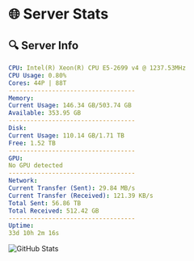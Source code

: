 # 🌐 Server Stats
## 🔍 Server Info
```yaml
CPU: Intel(R) Xeon(R) CPU E5-2699 v4 @ 1237.53MHz
CPU Usage: 0.80%
Cores: 44P | 88T
-----------------------------------
Memory:
Current Usage: 146.34 GB/503.74 GB
Available: 353.95 GB
-----------------------------------
Disk:
Current Usage: 110.14 GB/1.71 TB
Free: 1.52 TB
-----------------------------------
GPU:
No GPU detected
-----------------------------------
Network:
Current Transfer (Sent): 29.84 MB/s
Current Transfer (Received): 121.39 KB/s
Total Sent: 56.86 TB
Total Received: 512.42 GB
-----------------------------------
Uptime:
33d 10h 2m 16s
```
![GitHub Stats](https://img.shields.io/badge/Updated-2025-04-10_07:25:05-blue)